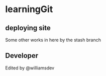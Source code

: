 # learningGit

## deploying site
Some other works in here by the stash branch

## Developer

Edited by @williamsdev
